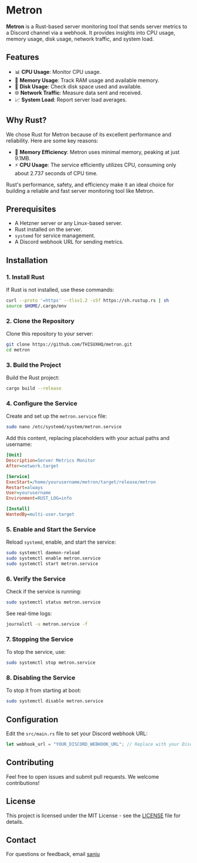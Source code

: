 # Metron

**Metron** is a Rust-based server monitoring tool that sends server metrics to a Discord channel via a webhook. It provides insights into CPU usage, memory usage, disk usage, network traffic, and system load.

## Features

- 📊 **CPU Usage**: Monitor CPU usage.
- 🧠 **Memory Usage**: Track RAM usage and available memory.
- 💾 **Disk Usage**: Check disk space used and available.
- 🌐 **Network Traffic**: Measure data sent and received.
- 📈 **System Load**: Report server load averages.
  
## Why Rust?

We chose Rust for Metron because of its excellent performance and reliability. Here are some key reasons:

- 🧠 **Memory Efficiency**: Metron uses minimal memory, peaking at just 9.1MB.
- ⚡ **CPU Usage**: The service efficiently utilizes CPU, consuming only about 2.737 seconds of CPU time.

Rust's performance, safety, and efficiency make it an ideal choice for building a reliable and fast server monitoring tool like Metron.


## Prerequisites

- A Hetzner server or any Linux-based server.
- Rust installed on the server.
- `systemd` for service management.
- A Discord webhook URL for sending metrics.

## Installation

### 1. Install Rust

If Rust is not installed, use these commands:

```sh
curl --proto '=https' --tlsv1.2 -sSf https://sh.rustup.rs | sh
source $HOME/.cargo/env
```

### 2. Clone the Repository

Clone this repository to your server:

```sh
git clone https://github.com/THISUXHQ/metron.git
cd metron
```

### 3. Build the Project

Build the Rust project:

```sh
cargo build --release
```

### 4. Configure the Service

Create and set up the `metron.service` file:

```sh
sudo nano /etc/systemd/system/metron.service
```

Add this content, replacing placeholders with your actual paths and username:

```ini
[Unit]
Description=Server Metrics Monitor
After=network.target

[Service]
ExecStart=/home/yourusername/metron/target/release/metron
Restart=always
User=yourusername
Environment=RUST_LOG=info

[Install]
WantedBy=multi-user.target
```

### 5. Enable and Start the Service

Reload `systemd`, enable, and start the service:

```sh
sudo systemctl daemon-reload
sudo systemctl enable metron.service
sudo systemctl start metron.service
```

### 6. Verify the Service

Check if the service is running:

```sh
sudo systemctl status metron.service
```

See real-time logs:

```sh
journalctl -u metron.service -f
```

### 7. Stopping the Service

To stop the service, use:

```sh
sudo systemctl stop metron.service
```

### 8. Disabling the Service

To stop it from starting at boot:

```sh
sudo systemctl disable metron.service
```

## Configuration

Edit the `src/main.rs` file to set your Discord webhook URL:

```rust
let webhook_url = "YOUR_DISCORD_WEBHOOK_URL"; // Replace with your Discord webhook URL
```

## Contributing

Feel free to open issues and submit pull requests. We welcome contributions!

## License

This project is licensed under the MIT License - see the [LICENSE](LICENSE) file for details.

## Contact

For questions or feedback, email [sanju](mailto:work@sanju.sh)
